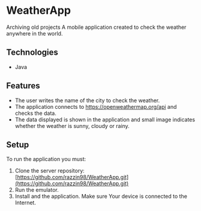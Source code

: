 # WeatherApp
Archiving old projects
A mobile application created to check the weather anywhere in the world.

## Technologies
- Java

## Features
- The user writes the name of the city to check the weather.
- The application connects to https://openweathermap.org/api and checks the data.
- The data displayed is shown in the application and small image indicates whether the weather is sunny, cloudy or rainy.

## Setup
To run the application you must:
1. Clone the server repository: [https://github.com/razzin98/WeatherApp.git](https://github.com/razzin98/WeatherApp.git)
2. Run the emulator.
3. Install and the application. Make sure Your device is connected to the Internet.
